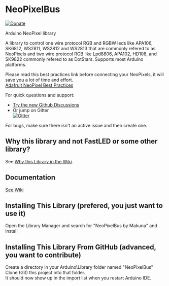 # NeoPixelBus

[![Donate](https://img.shields.io/badge/paypal-donate-yellow.svg)](https://www.paypal.com/cgi-bin/webscr?cmd=_s-xclick&hosted_button_id=6AA97KE54UJR4)

Arduino NeoPixel library

A library to control one wire protocol RGB and RGBW leds like APA106, SK6812, WS2811, WS2812 and WS2813 that are commonly refered to as NeoPixels and two wire protocol RGB like Lpd8806, APA102, HD108, and SK9822 commonly refered to as DotStars.
Supports most Arduino platforms.  

Please read this best practices link before connecting your NeoPixels, it will save you a lot of time and effort.  
[Adafruit NeoPixel Best Practices](https://learn.adafruit.com/adafruit-neopixel-uberguide/best-practices)

For quick questions and support:  
* [Try the new Github Discussions](https://github.com/Makuna/NeoPixelBus/discussions)  
* Or jump on Gitter   
[![Gitter](https://badges.gitter.im/Join%20Chat.svg)](https://gitter.im/Makuna/NeoPixelBus?utm_source=badge&utm_medium=badge&utm_campaign=pr-badge)  

For bugs, make sure there isn't an active issue and then create one.

## Why this library and not FastLED or some other library?
See [Why this Library in the Wiki](https://github.com/Makuna/NeoPixelBus/wiki/Library-Comparisons). 

## Documentation
[See Wiki](https://github.com/Makuna/NeoPixelBus/wiki)

## Installing This Library (prefered, you just want to use it)
Open the Library Manager and search for "NeoPixelBus by Makuna" and install

## Installing This Library From GitHub (advanced, you want to contribute)
Create a directory in your Arduino\Library folder named "NeoPixelBus"
Clone (Git) this project into that folder.  
It should now show up in the import list when you restart Arduino IDE.





